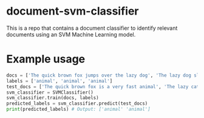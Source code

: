 # document-svm-classifier
This is a repo that contains a document classifier to identify relevant documents using an SVM Machine Learning model.

# Example usage
```python 
docs = ['The quick brown fox jumps over the lazy dog', 'The lazy dog slept in the sun', 'The quick brown fox ate a rabbit']
labels = ['animal', 'animal', 'animal']
test_docs = ['The quick brown fox is a very fast animal', 'The lazy cat slept in the sun']
svm_classifier = SVMClassifier()
svm_classifier.train(docs, labels)
predicted_labels = svm_classifier.predict(test_docs)
print(predicted_labels) # Output: ['animal' 'animal']
```

